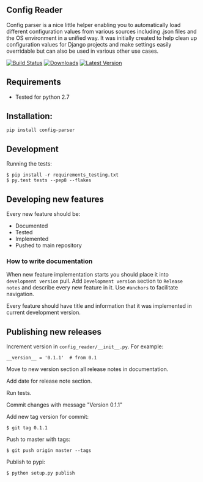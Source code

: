 ## Config Reader

Config parser is a nice little helper enabling you to automatically load different configuration values from various sources including .json files and the OS environment in a unified way.
It was initially created to help clean up configuration values for Django projects and make settings easily overridable but can also be used in various other use cases.

[![Build Status](https://travis-ci.org/dubsmash/config-parser.svg?branch=master)](https://travis-ci.org/dubsmash/config-parser)
[![Downloads](https://pypip.in/download/config-parser/badge.png)](https://pypi.python.org/pypi/config-parser/)
[![Latest Version](https://pypip.in/version/config-parser/badge.png)](https://pypi.python.org/pypi/config-parser/)


## Requirements

* Tested for python 2.7

## Installation:

    pip install config-parser

## Development

Running the tests:

    
    $ pip install -r requirements_testing.txt
    $ py.test tests --pep8 --flakes

## Developing new features

Every new feature should be:

* Documented
* Tested
* Implemented
* Pushed to main repository

### How to write documentation

When new feature implementation starts you should place it into `development version` pull. Add `Development version`
section to `Release notes` and describe every new feature in it. Use `#anchors` to facilitate navigation.

Every feature should have title and information that it was implemented in current development version.


## Publishing new releases

Increment version in `config_reader/__init__.py`. For example:

    __version__ = '0.1.1'  # from 0.1

Move to new version section all release notes in documentation.

Add date for release note section.

Run tests.

Commit changes with message "Version 0.1.1"

Add new tag version for commit:

    $ git tag 0.1.1

Push to master with tags:

    $ git push origin master --tags

Publish to pypi:

    $ python setup.py publish